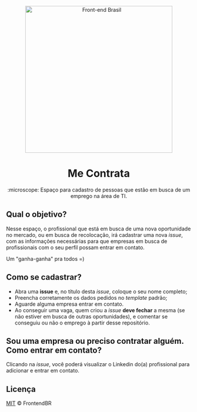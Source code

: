 <p align="center">
<img src="https://github.com/frontendbr/brand/blob/master/src/png/logo-600px--horizontal--color.png" width="400" alt="Front-end Brasil">
</p>
<h1 align="center">Me Contrata</h1>
<p align="center">:microscope: Espaço para cadastro de pessoas que estão em busca de um emprego na área de TI.</p>

## Qual o objetivo?

Nesse espaço, o profissional que está em busca de uma nova oportunidade no mercado,
ou em busca de recolocação, irá cadastrar uma nova _issue_, com as informações
necessárias para que empresas em busca de profissionais com o seu perfil
possam entrar em contato.

Um "ganha-ganha" pra todos =)

## Como se cadastrar?

- Abra uma **issue** e, no título  desta _issue_, coloque o seu nome completo;
- Preencha corretamente os dados pedidos no _template_ padrão;
- Aguarde alguma empresa entrar em contato.
- Ao conseguir uma vaga, quem criou a _issue_ **deve fechar** a mesma
(se não estiver em busca de outras oportunidades), e comentar se conseguiu
ou não o emprego à partir desse repositório.

## Sou uma empresa ou preciso contratar alguém. Como entrar em contato?

Clicando na _issue_, você poderá visualizar o Linkedin do(a) profissional
para adicionar e entrar em contato.

## Licença

[MIT](/LICENSE) &copy; FrontendBR
